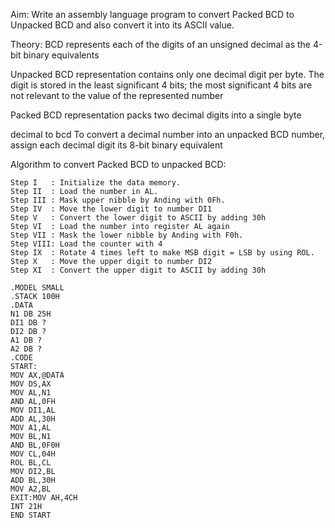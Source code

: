 Aim: Write an assembly language program to convert Packed BCD to Unpacked BCD and also convert it into its ASCII value.


Theory:
BCD represents each of the digits of an unsigned decimal as the 4-bit binary equivalents


Unpacked BCD representation contains only one decimal digit per byte. The digit is stored in the least significant 4 bits; the most significant 4 bits are not relevant to the value of the represented number


Packed BCD representation packs two decimal digits into a single byte

decimal to bcd
To convert a decimal number into an unpacked BCD number, assign each decimal digit its 8-bit binary equivalent 

Algorithm to convert Packed BCD to unpacked BCD:
```
Step I   : Initialize the data memory.
Step II  : Load the number in AL.
Step III : Mask upper nibble by Anding with 0Fh.
Step IV  : Move the lower digit to number DI1
Step V   : Convert the lower digit to ASCII by adding 30h
Step VI  : Load the number into register AL again
Step VII : Mask the lower nibble by Anding with F0h.
Step VIII: Load the counter with 4
Step IX  : Rotate 4 times left to make MSB digit = LSB by using ROL.
Step X   : Move the upper digit to number DI2
Step XI  : Convert the upper digit to ASCII by adding 30h
```

```
.MODEL SMALL
.STACK 100H
.DATA
N1 DB 25H
DI1 DB ?
DI2 DB ?
A1 DB ?
A2 DB ?
.CODE
START:
MOV AX,@DATA
MOV DS,AX
MOV AL,N1
AND AL,0FH
MOV DI1,AL
ADD AL,30H      
MOV A1,AL
MOV BL,N1
AND BL,0F0H    
MOV CL,04H
ROL BL,CL        
MOV DI2,BL
ADD BL,30H
MOV A2,BL
EXIT:MOV AH,4CH
INT 21H
END START
```


